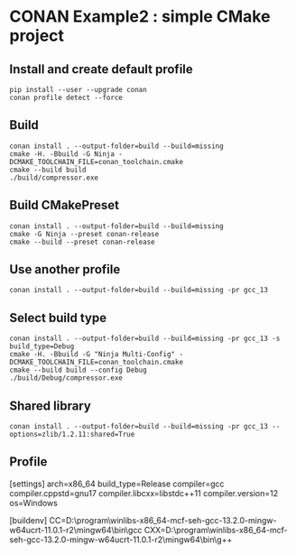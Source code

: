 # CONAN Example2 : simple CMake project

## Install and create default profile

    pip install --user --upgrade conan
    conan profile detect --force

## Build

    conan install . --output-folder=build --build=missing
    cmake -H. -Bbuild -G Ninja -DCMAKE_TOOLCHAIN_FILE=conan_toolchain.cmake
    cmake --build build
    ./build/compressor.exe

## Build CMakePreset

    conan install . --output-folder=build --build=missing
    cmake -G Ninja --preset conan-release
    cmake --build --preset conan-release

## Use another profile

    conan install . --output-folder=build --build=missing -pr gcc_13

## Select build type

    conan install . --output-folder=build --build=missing -pr gcc_13 -s build_type=Debug
    cmake -H. -Bbuild -G "Ninja Multi-Config" -DCMAKE_TOOLCHAIN_FILE=conan_toolchain.cmake
    cmake --build build --config Debug
    ./build/Debug/compressor.exe

## Shared library

    conan install . --output-folder=build --build=missing -pr gcc_13 --options=zlib/1.2.11:shared=True

## Profile

[settings]
arch=x86_64
build_type=Release
compiler=gcc
compiler.cppstd=gnu17
compiler.libcxx=libstdc++11
compiler.version=12
os=Windows

[buildenv]
CC=D:\program\winlibs-x86_64-mcf-seh-gcc-13.2.0-mingw-w64ucrt-11.0.1-r2\mingw64\bin\gcc
CXX=D:\program\winlibs-x86_64-mcf-seh-gcc-13.2.0-mingw-w64ucrt-11.0.1-r2\mingw64\bin\g++
